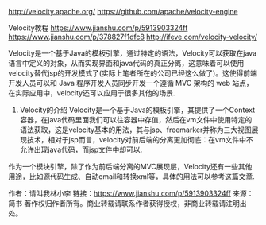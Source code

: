 http://velocity.apache.org/
https://github.com/apache/velocity-engine



Velocity教程
https://www.jianshu.com/p/5913903324ff
https://www.jianshu.com/p/378827f1dfc8
http://ifeve.com/velocity-velocity/




Velocity是一个基于Java的模板引擎，通过特定的语法，Velocity可以获取在java语言中定义的对象，从而实现界面和java代码的真正分离，这意味着可以使用velocity替代jsp的开发模式了(实际上笔者所在的公司已经这么做了)。这使得前端开发人员可以和 Java 程序开发人员同步开发一个遵循 MVC 架构的 web 站点，在实际应用中，velocity还可以应用于很多其他的场景.

1. Velocity的介绍
Velocity是一个基于Java的模板引擎，其提供了一个Context容器，在java代码里面我们可以往容器中存值，然后在vm文件中使用特定的语法获取，这是velocity基本的用法，其与jsp、freemarker并称为三大视图展现技术，相对于jsp而言，velocity对前后端的分离更加彻底：在vm文件中不允许出现java代码，而jsp文件中却可以.

作为一个模块引擎，除了作为前后端分离的MVC展现层，Velocity还有一些其他用途，比如源代码生成、自动email和转换xml等，具体的用法可以参考这篇文章.

作者：请叫我林小李
链接：https://www.jianshu.com/p/5913903324ff
来源：简书
著作权归作者所有。商业转载请联系作者获得授权，非商业转载请注明出处。
